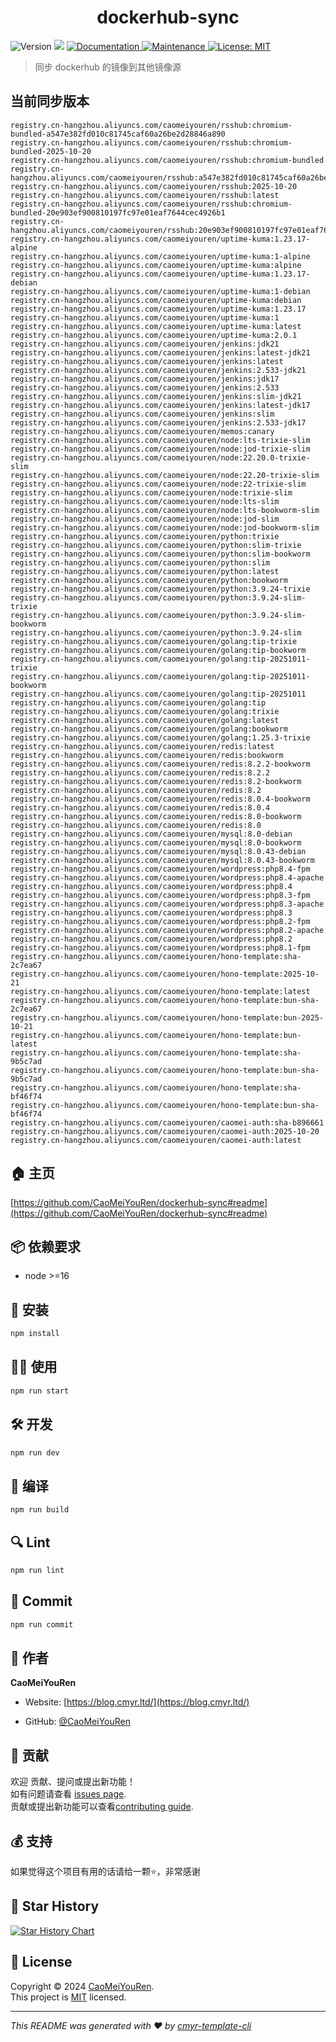 <h1 align="center">dockerhub-sync </h1>
<p>
  <img alt="Version" src="https://img.shields.io/badge/version-0.1.0-blue.svg?cacheSeconds=2592000" />
  <img src="https://img.shields.io/badge/node-%3E%3D16-blue.svg" />
  <a href="https://github.com/CaoMeiYouRen/dockerhub-sync#readme" target="_blank">
    <img alt="Documentation" src="https://img.shields.io/badge/documentation-yes-brightgreen.svg" />
  </a>
  <a href="https://github.com/CaoMeiYouRen/dockerhub-sync/graphs/commit-activity" target="_blank">
    <img alt="Maintenance" src="https://img.shields.io/badge/Maintained%3F-yes-green.svg" />
  </a>
  <a href="https://github.com/CaoMeiYouRen/dockerhub-sync/blob/master/LICENSE" target="_blank">
    <img alt="License: MIT" src="https://img.shields.io/github/license/CaoMeiYouRen/dockerhub-sync?color=yellow" />
  </a>
</p>


> 同步 dockerhub 的镜像到其他镜像源

## 当前同步版本

<!-- DOCKER_START -->
```
registry.cn-hangzhou.aliyuncs.com/caomeiyouren/rsshub:chromium-bundled-a547e382fd010c81745caf60a26be2d28846a890
registry.cn-hangzhou.aliyuncs.com/caomeiyouren/rsshub:chromium-bundled-2025-10-20
registry.cn-hangzhou.aliyuncs.com/caomeiyouren/rsshub:chromium-bundled
registry.cn-hangzhou.aliyuncs.com/caomeiyouren/rsshub:a547e382fd010c81745caf60a26be2d28846a890
registry.cn-hangzhou.aliyuncs.com/caomeiyouren/rsshub:2025-10-20
registry.cn-hangzhou.aliyuncs.com/caomeiyouren/rsshub:latest
registry.cn-hangzhou.aliyuncs.com/caomeiyouren/rsshub:chromium-bundled-20e903ef900810197fc97e01eaf7644cec4926b1
registry.cn-hangzhou.aliyuncs.com/caomeiyouren/rsshub:20e903ef900810197fc97e01eaf7644cec4926b1
registry.cn-hangzhou.aliyuncs.com/caomeiyouren/uptime-kuma:1.23.17-alpine
registry.cn-hangzhou.aliyuncs.com/caomeiyouren/uptime-kuma:1-alpine
registry.cn-hangzhou.aliyuncs.com/caomeiyouren/uptime-kuma:alpine
registry.cn-hangzhou.aliyuncs.com/caomeiyouren/uptime-kuma:1.23.17-debian
registry.cn-hangzhou.aliyuncs.com/caomeiyouren/uptime-kuma:1-debian
registry.cn-hangzhou.aliyuncs.com/caomeiyouren/uptime-kuma:debian
registry.cn-hangzhou.aliyuncs.com/caomeiyouren/uptime-kuma:1.23.17
registry.cn-hangzhou.aliyuncs.com/caomeiyouren/uptime-kuma:1
registry.cn-hangzhou.aliyuncs.com/caomeiyouren/uptime-kuma:latest
registry.cn-hangzhou.aliyuncs.com/caomeiyouren/uptime-kuma:2.0.1
registry.cn-hangzhou.aliyuncs.com/caomeiyouren/jenkins:jdk21
registry.cn-hangzhou.aliyuncs.com/caomeiyouren/jenkins:latest-jdk21
registry.cn-hangzhou.aliyuncs.com/caomeiyouren/jenkins:latest
registry.cn-hangzhou.aliyuncs.com/caomeiyouren/jenkins:2.533-jdk21
registry.cn-hangzhou.aliyuncs.com/caomeiyouren/jenkins:jdk17
registry.cn-hangzhou.aliyuncs.com/caomeiyouren/jenkins:2.533
registry.cn-hangzhou.aliyuncs.com/caomeiyouren/jenkins:slim-jdk21
registry.cn-hangzhou.aliyuncs.com/caomeiyouren/jenkins:latest-jdk17
registry.cn-hangzhou.aliyuncs.com/caomeiyouren/jenkins:slim
registry.cn-hangzhou.aliyuncs.com/caomeiyouren/jenkins:2.533-jdk17
registry.cn-hangzhou.aliyuncs.com/caomeiyouren/memos:canary
registry.cn-hangzhou.aliyuncs.com/caomeiyouren/node:lts-trixie-slim
registry.cn-hangzhou.aliyuncs.com/caomeiyouren/node:jod-trixie-slim
registry.cn-hangzhou.aliyuncs.com/caomeiyouren/node:22.20.0-trixie-slim
registry.cn-hangzhou.aliyuncs.com/caomeiyouren/node:22.20-trixie-slim
registry.cn-hangzhou.aliyuncs.com/caomeiyouren/node:22-trixie-slim
registry.cn-hangzhou.aliyuncs.com/caomeiyouren/node:trixie-slim
registry.cn-hangzhou.aliyuncs.com/caomeiyouren/node:lts-slim
registry.cn-hangzhou.aliyuncs.com/caomeiyouren/node:lts-bookworm-slim
registry.cn-hangzhou.aliyuncs.com/caomeiyouren/node:jod-slim
registry.cn-hangzhou.aliyuncs.com/caomeiyouren/node:jod-bookworm-slim
registry.cn-hangzhou.aliyuncs.com/caomeiyouren/python:trixie
registry.cn-hangzhou.aliyuncs.com/caomeiyouren/python:slim-trixie
registry.cn-hangzhou.aliyuncs.com/caomeiyouren/python:slim-bookworm
registry.cn-hangzhou.aliyuncs.com/caomeiyouren/python:slim
registry.cn-hangzhou.aliyuncs.com/caomeiyouren/python:latest
registry.cn-hangzhou.aliyuncs.com/caomeiyouren/python:bookworm
registry.cn-hangzhou.aliyuncs.com/caomeiyouren/python:3.9.24-trixie
registry.cn-hangzhou.aliyuncs.com/caomeiyouren/python:3.9.24-slim-trixie
registry.cn-hangzhou.aliyuncs.com/caomeiyouren/python:3.9.24-slim-bookworm
registry.cn-hangzhou.aliyuncs.com/caomeiyouren/python:3.9.24-slim
registry.cn-hangzhou.aliyuncs.com/caomeiyouren/golang:tip-trixie
registry.cn-hangzhou.aliyuncs.com/caomeiyouren/golang:tip-bookworm
registry.cn-hangzhou.aliyuncs.com/caomeiyouren/golang:tip-20251011-trixie
registry.cn-hangzhou.aliyuncs.com/caomeiyouren/golang:tip-20251011-bookworm
registry.cn-hangzhou.aliyuncs.com/caomeiyouren/golang:tip-20251011
registry.cn-hangzhou.aliyuncs.com/caomeiyouren/golang:tip
registry.cn-hangzhou.aliyuncs.com/caomeiyouren/golang:trixie
registry.cn-hangzhou.aliyuncs.com/caomeiyouren/golang:latest
registry.cn-hangzhou.aliyuncs.com/caomeiyouren/golang:bookworm
registry.cn-hangzhou.aliyuncs.com/caomeiyouren/golang:1.25.3-trixie
registry.cn-hangzhou.aliyuncs.com/caomeiyouren/redis:latest
registry.cn-hangzhou.aliyuncs.com/caomeiyouren/redis:bookworm
registry.cn-hangzhou.aliyuncs.com/caomeiyouren/redis:8.2.2-bookworm
registry.cn-hangzhou.aliyuncs.com/caomeiyouren/redis:8.2.2
registry.cn-hangzhou.aliyuncs.com/caomeiyouren/redis:8.2-bookworm
registry.cn-hangzhou.aliyuncs.com/caomeiyouren/redis:8.2
registry.cn-hangzhou.aliyuncs.com/caomeiyouren/redis:8.0.4-bookworm
registry.cn-hangzhou.aliyuncs.com/caomeiyouren/redis:8.0.4
registry.cn-hangzhou.aliyuncs.com/caomeiyouren/redis:8.0-bookworm
registry.cn-hangzhou.aliyuncs.com/caomeiyouren/redis:8.0
registry.cn-hangzhou.aliyuncs.com/caomeiyouren/mysql:8.0-debian
registry.cn-hangzhou.aliyuncs.com/caomeiyouren/mysql:8.0-bookworm
registry.cn-hangzhou.aliyuncs.com/caomeiyouren/mysql:8.0.43-debian
registry.cn-hangzhou.aliyuncs.com/caomeiyouren/mysql:8.0.43-bookworm
registry.cn-hangzhou.aliyuncs.com/caomeiyouren/wordpress:php8.4-fpm
registry.cn-hangzhou.aliyuncs.com/caomeiyouren/wordpress:php8.4-apache
registry.cn-hangzhou.aliyuncs.com/caomeiyouren/wordpress:php8.4
registry.cn-hangzhou.aliyuncs.com/caomeiyouren/wordpress:php8.3-fpm
registry.cn-hangzhou.aliyuncs.com/caomeiyouren/wordpress:php8.3-apache
registry.cn-hangzhou.aliyuncs.com/caomeiyouren/wordpress:php8.3
registry.cn-hangzhou.aliyuncs.com/caomeiyouren/wordpress:php8.2-fpm
registry.cn-hangzhou.aliyuncs.com/caomeiyouren/wordpress:php8.2-apache
registry.cn-hangzhou.aliyuncs.com/caomeiyouren/wordpress:php8.2
registry.cn-hangzhou.aliyuncs.com/caomeiyouren/wordpress:php8.1-fpm
registry.cn-hangzhou.aliyuncs.com/caomeiyouren/hono-template:sha-2c7ea67
registry.cn-hangzhou.aliyuncs.com/caomeiyouren/hono-template:2025-10-21
registry.cn-hangzhou.aliyuncs.com/caomeiyouren/hono-template:latest
registry.cn-hangzhou.aliyuncs.com/caomeiyouren/hono-template:bun-sha-2c7ea67
registry.cn-hangzhou.aliyuncs.com/caomeiyouren/hono-template:bun-2025-10-21
registry.cn-hangzhou.aliyuncs.com/caomeiyouren/hono-template:bun-latest
registry.cn-hangzhou.aliyuncs.com/caomeiyouren/hono-template:sha-9b5c7ad
registry.cn-hangzhou.aliyuncs.com/caomeiyouren/hono-template:bun-sha-9b5c7ad
registry.cn-hangzhou.aliyuncs.com/caomeiyouren/hono-template:sha-bf46f74
registry.cn-hangzhou.aliyuncs.com/caomeiyouren/hono-template:bun-sha-bf46f74
registry.cn-hangzhou.aliyuncs.com/caomeiyouren/caomei-auth:sha-b896661
registry.cn-hangzhou.aliyuncs.com/caomeiyouren/caomei-auth:2025-10-20
registry.cn-hangzhou.aliyuncs.com/caomeiyouren/caomei-auth:latest
```
<!-- DOCKER_END -->

## 🏠 主页

[https://github.com/CaoMeiYouRen/dockerhub-sync#readme](https://github.com/CaoMeiYouRen/dockerhub-sync#readme)


## 📦 依赖要求


- node >=16

## 🚀 安装

```sh
npm install
```

## 👨‍💻 使用

```sh
npm run start
```

## 🛠️ 开发

```sh
npm run dev
```

## 🔧 编译

```sh
npm run build
```

## 🔍 Lint

```sh
npm run lint
```

## 💾 Commit

```sh
npm run commit
```


## 👤 作者


**CaoMeiYouRen**

* Website: [https://blog.cmyr.ltd/](https://blog.cmyr.ltd/)

* GitHub: [@CaoMeiYouRen](https://github.com/CaoMeiYouRen)


## 🤝 贡献

欢迎 贡献、提问或提出新功能！<br />如有问题请查看 [issues page](https://github.com/CaoMeiYouRen/dockerhub-sync/issues). <br/>贡献或提出新功能可以查看[contributing guide](https://github.com/CaoMeiYouRen/dockerhub-sync/blob/master/CONTRIBUTING.md).

## 💰 支持

如果觉得这个项目有用的话请给一颗⭐️，非常感谢

## 🌟 Star History

[![Star History Chart](https://api.star-history.com/svg?repos=CaoMeiYouRen/dockerhub-sync&type=Date)](https://star-history.com/#CaoMeiYouRen/dockerhub-sync&Date)

## 📝 License

Copyright © 2024 [CaoMeiYouRen](https://github.com/CaoMeiYouRen).<br />
This project is [MIT](https://github.com/CaoMeiYouRen/dockerhub-sync/blob/master/LICENSE) licensed.

***
_This README was generated with ❤️ by [cmyr-template-cli](https://github.com/CaoMeiYouRen/cmyr-template-cli)_
